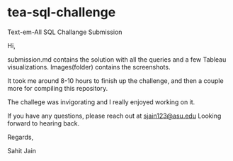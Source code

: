 # tea-sql-challenge
Text-em-All SQL Challange Submission

Hi,

submission.md contains the solution with all the queries and a few Tableau visualizations.
Images(folder) contains the screenshots.

It took me around 8-10 hours to finish up the challenge, and then a couple more for compiling this repository.

The challege was invigorating and I really enjoyed working on it.

If you have any questions, please reach out at sjain123@asu.edu
Looking forward to hearing back.


Regards,

Sahit Jain
